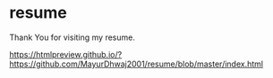# resume
Thank You for visiting my resume.

https://htmlpreview.github.io/?https://github.com/MayurDhwaj2001/resume/blob/master/index.html
